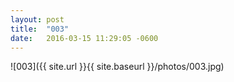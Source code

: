 ```yaml
---
layout: post
title:  "003"
date:   2016-03-15 11:29:05 -0600
---
```


![003]({{ site.url }}{{ site.baseurl  }}/photos/003.jpg)
